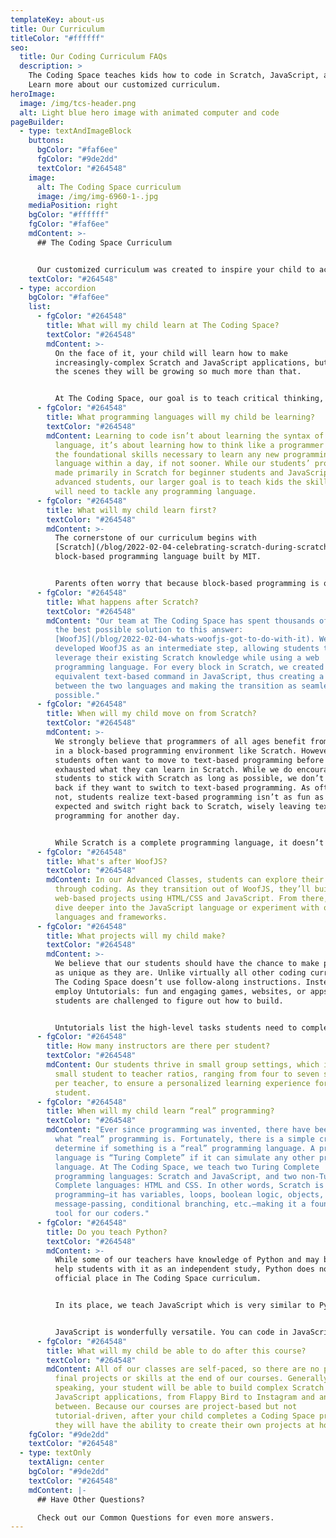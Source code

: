 ```yaml
---
templateKey: about-us
title: Our Curriculum
titleColor: "#ffffff"
seo:
  title: Our Coding Curriculum FAQs
  description: >
    The Coding Space teaches kids how to code in Scratch, JavaScript, and more.
    Learn more about our customized curriculum.
heroImage:
  image: /img/tcs-header.png
  alt: Light blue hero image with animated computer and code
pageBuilder:
  - type: textAndImageBlock
    buttons:
      bgColor: "#faf6ee"
      fgColor: "#9de2dd"
      textColor: "#264548"
    image:
      alt: The Coding Space curriculum
      image: /img/img-6960-1-.jpg
    mediaPosition: right
    bgColor: "#ffffff"
    fgColor: "#faf6ee"
    mdContent: >-
      ## The Coding Space Curriculum


      Our customized curriculum was created to inspire your child to achieve their maximum potential. This student-centered approach combines project-based learning with unique platforms like WoofJS to create a personalized education experience, allowing students to be challenged at their individual level and pace. Want to know more? Check out the answers to some of our most commonly asked curriculum questions.
    textColor: "#264548"
  - type: accordion
    bgColor: "#faf6ee"
    list:
      - fgColor: "#264548"
        title: What will my child learn at The Coding Space?
        textColor: "#264548"
        mdContent: >-
          On the face of it, your child will learn how to make
          increasingly-complex Scratch and JavaScript applications, but behind
          the scenes they will be growing so much more than that.


          At The Coding Space, our goal is to teach critical thinking, problem solving, and to instill a life-long love of learning, building, creating, and growing. We help students develop grit and intellectual confidence, two character strengths that will aid students greatly in other STEM (science, technology, engineering, and math) subjects. Our students learn the thought patterns and mindsets of programmers, including modeling, debugging, sequential thinking, top-down design, the design processes, test-driven development, and more.
      - fgColor: "#264548"
        title: What programming languages will my child be learning?
        textColor: "#264548"
        mdContent: Learning to code isn’t about learning the syntax of a particular
          language, it’s about learning how to think like a programmer and have
          the foundational skills necessary to learn any new programming
          language within a day, if not sooner. While our students’ projects are
          made primarily in Scratch for beginner students and JavaScript for
          advanced students, our larger goal is to teach kids the skills they
          will need to tackle any programming language.
      - fgColor: "#264548"
        title: What will my child learn first?
        textColor: "#264548"
        mdContent: >-
          The cornerstone of our curriculum begins with
          [Scratch](/blog/2022-02-04-celebrating-scratch-during-scratchweek), a
          block-based programming language built by MIT.


          Parents often worry that because block-based programming is quicker to start coding, it is less educational than text-based programming. It’s actually the opposite! Learning the syntax of a programming language is a tedious and rote task that doesn’t engage students’ critical thinking skills. Block-based programming skips directly to the difficult part of coding: formulating one’s ideas into a logical sequence of steps.
      - fgColor: "#264548"
        title: What happens after Scratch?
        textColor: "#264548"
        mdContent: "Our team at The Coding Space has spent thousands of hours creating
          the best possible solution to this answer:
          [WoofJS](/blog/2022-02-04-whats-woofjs-got-to-do-with-it). We
          developed WoofJS as an intermediate step, allowing students to
          leverage their existing Scratch knowledge while using a web
          programming language. For every block in Scratch, we created an
          equivalent text-based command in JavaScript, thus creating a bridge
          between the two languages and making the transition as seamless as
          possible."
      - fgColor: "#264548"
        title: When will my child move on from Scratch?
        textColor: "#264548"
        mdContent: >-
          We strongly believe that programmers of all ages benefit from starting
          in a block-based programming environment like Scratch. However,
          students often want to move to text-based programming before they’ve
          exhausted what they can learn in Scratch. While we do encourage
          students to stick with Scratch as long as possible, we don’t hold kids
          back if they want to switch to text-based programming. As often as
          not, students realize text-based programming isn’t as fun as they
          expected and switch right back to Scratch, wisely leaving text-based
          programming for another day.


          While Scratch is a complete programming language, it doesn’t have nearly as many features as JavaScript, HTML and CSS. When a student’s Scratch projects go beyond a couple hundred blocks of code, it’s about time to move to JavaScript through WoofJS. There they can learn to use arrays, functions that return values, first-class functions, variable scoping, functional programming principles, and much more.
      - fgColor: "#264548"
        title: What's after WoofJS?
        textColor: "#264548"
        mdContent: In our Advanced Classes, students can explore their creativity
          through coding. As they transition out of WoofJS, they’ll build
          web-based projects using HTML/CSS and JavaScript. From there, they can
          dive deeper into the JavaScript language or experiment with other
          languages and frameworks.
      - fgColor: "#264548"
        title: What projects will my child make?
        textColor: "#264548"
        mdContent: >-
          We believe that our students should have the chance to make projects
          as unique as they are. Unlike virtually all other coding curriculums,
          The Coding Space doesn’t use follow-along instructions. Instead, we
          employ Untutorials: fun and engaging games, websites, or apps that
          students are challenged to figure out how to build.


          Untutorials list the high-level tasks students need to complete the project, but intentionally leave out how to accomplish those tasks. Students develop strong grit, determination, and problem-solving skills by figuring out the rest via tinkering, Googling, asking a friend, and iterating towards a solution, all while developing deep insights and intuition of high-level concepts.
      - fgColor: "#264548"
        title: How many instructors are there per student?
        textColor: "#264548"
        mdContent: Our students thrive in small group settings, which is why we maintain
          small student to teacher ratios, ranging from four to seven students
          per teacher, to ensure a personalized learning experience for every
          student.
      - fgColor: "#264548"
        title: When will my child learn “real” programming?
        textColor: "#264548"
        mdContent: "Ever since programming was invented, there have been debates about
          what “real” programming is. Fortunately, there is a simple criteria to
          determine if something is a “real” programming language. A programming
          language is “Turing Complete” if it can simulate any other programming
          language. At The Coding Space, we teach two Turing Complete
          programming languages: Scratch and JavaScript, and two non-Turing
          Complete languages: HTML and CSS. In other words, Scratch is “real”
          programming—it has variables, loops, boolean logic, objects,
          message-passing, conditional branching, etc.—making it a foundational
          tool for our coders."
      - fgColor: "#264548"
        title: Do you teach Python?
        textColor: "#264548"
        mdContent: >-
          While some of our teachers have knowledge of Python and may be able to
          help students with it as an independent study, Python does not have an
          official place in The Coding Space curriculum.


          In its place, we teach JavaScript which is very similar to Python. However, it has one huge plus: it is the language of the web. As such, JavaScript is by far the most popular programming language [\[StackOverflow, 2019]](https://insights.stackoverflow.com/survey/2019). 


          JavaScript is wonderfully versatile. You can code in JavaScript on any device that can access the web, including phones, tablets, and Chromebooks. You can share your code via a simple link without requiring viewers to install software. JavaScript is designed for visual creations, such as websites, animations, and games. There are no core computer science concepts that students learn in Python that they don’t learn in JavaScript. And, with the largest and most active developer community, it continues to advance very quickly.
      - fgColor: "#264548"
        title: What will my child be able to do after this course?
        textColor: "#264548"
        mdContent: All of our classes are self-paced, so there are no predetermined
          final projects or skills at the end of our courses. Generally
          speaking, your student will be able to build complex Scratch and
          JavaScript applications, from Flappy Bird to Instagram and anything in
          between. Because our courses are project-based but not
          tutorial-driven, after your child completes a Coding Space project,
          they will have the ability to create their own projects at home.
    fgColor: "#9de2dd"
    textColor: "#264548"
  - type: textOnly
    textAlign: center
    bgColor: "#9de2dd"
    textColor: "#264548"
    mdContent: |-
      ## Have Other Questions?

      Check out our Common Questions for even more answers.
---
```

